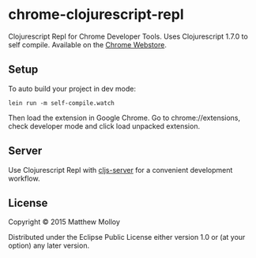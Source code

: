 # chrome-clojurescript-repl

Clojurescript Repl for Chrome Developer Tools.  Uses Clojurescript 1.7.0 to self compile.  Available on the [Chrome Webstore](https://chrome.google.com/webstore/detail/clojurescript-repl-self-h/clcbfdlgoilmcnnlaglgbjibfimlacdn).

## Setup

To auto build your project in dev mode:

    lein run -m self-compile.watch

Then load the extension in Google Chrome.  Go to chrome://extensions, check developer mode and click load unpacked extension.

## Server

Use Clojurescript Repl with [cljs-server](https://github.com/whamtet/cljs-server) for a convenient development workflow.

## License

Copyright © 2015 Matthew Molloy

Distributed under the Eclipse Public License either version 1.0 or (at your option) any later version.
